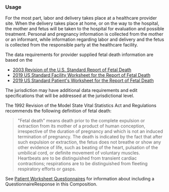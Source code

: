 ### Usage
For the most part, labor and delivery takes place at a healthcare provider site. When the delivery takes place at home, or on the way to the hospital, the mother and fetus will be taken to the hospital for evaluation and possible treatment. Personal and pregnancy information is collected from the mother or an informant, while information regarding labor and delivery and the fetus is collected from the responsible party at the healthcare facility.

The data requirements for provider supplied fetal death information are based on the
* [2003 Revision of the U.S. Standard Report of Fetal Death](https://www.cdc.gov/nchs/data/dvs/FDEATH11-03finalACC.pdf)
* [2019 US Standard Facility Worksheet for the Report of Fetal Death](https://www.cdc.gov/nchs/data/dvs/fetal-death-facility-worksheet-2019-508.pdf)
* [2019 US Standard Patient's Worksheet for the Report of Fetal Death](https://www.cdc.gov/nchs/data/dvs/fetal-death-mother-worksheet-english-2019-508.pdf)

The jurisdiction may have additional data requirements and edit specifications that will be addressed at the jurisdictional level.

The 1992 Revision of the Model State Vital Statistics Act and Regulations recommends the following definition of fetal death:
> "Fetal death" means death prior to the complete expulsion or extraction from its mother of a product of human conception, irrespective of the duration of pregnancy and which is not an induced termination of pregnancy. The death is indicated by the fact that after such expulsion or extraction, the fetus does not breathe or show any other evidence of life, such as beating of the heart, pulsation of the umbilical cord, or definite movement of voluntary muscles. Heartbeats are to be distinguished from transient cardiac contractions; respirations are to be distinguished from fleeting respiratory efforts or gasps.

See [Patient Worksheet Questionnaires](patient_worksheet_questionnaires.html) for information about including a QuestionnaireResponse in this Composition.
